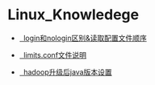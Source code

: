 # Linux_Knowledege

* [   login和nologin区别&读取配置文件顺序](https://github.com/wangdongyu1989/Linux_Knowledege/blob/master/log%20shell%E5%92%8Cnolog%20shell%E5%8C%BA%E5%88%AB.md)

* [   limits.conf文件说明](https://github.com/wangdongyu1989/Linux_Knowledege/blob/master/limits.conf%E6%96%87%E4%BB%B6%E8%AF%B4%E6%98%8E.md)

* [   hadoop升级后java版本设置](https://github.com/wangdongyu1989/Linux_Knowledege/blob/master/hadoop%E5%8D%87%E7%BA%A7%E5%90%8Ejava%E7%89%88%E6%9C%AC%E8%AE%BE%E7%BD%AE.md)
